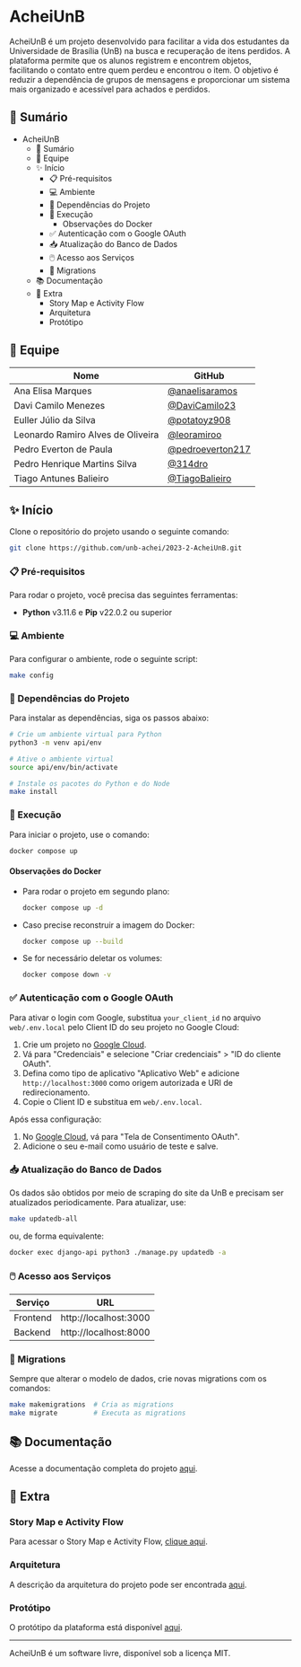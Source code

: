 # AcheiUnB

AcheiUnB é um projeto desenvolvido para facilitar a vida dos estudantes da Universidade de Brasília (UnB) na busca e recuperação de itens perdidos. A plataforma permite que os alunos registrem e encontrem objetos, facilitando o contato entre quem perdeu e encontrou o item. O objetivo é reduzir a dependência de grupos de mensagens e proporcionar um sistema mais organizado e acessível para achados e perdidos.

## 📝 Sumário

- AcheiUnB
  - 📝 Sumário
  - 👥 Equipe
  - ✨ Início
    - 📋 Pré-requisitos
    - 💻 Ambiente
    - 📁 Dependências do Projeto
    - 💾 Execução
      - Observações do Docker
    - ✅ Autenticação com o Google OAuth
    - 📥 Atualização do Banco de Dados
    - 🖱️ Acesso aos Serviços
    - 📍 Migrations
  - 📚 Documentação
  - 📎 Extra
    - Story Map e Activity Flow
    - Arquitetura
    - Protótipo

## 👥 Equipe

| Nome                    | GitHub                    |
|-------------------------|---------------------------|
| Ana Elisa Marques    | [@anaelisaramos](https://github.com/anaelisaramos) |
| Davi Camilo Menezes   | [@DaviCamilo23](https://github.com/DaviCamilo23) |
| Euller Júlio da Silva   | [@potatoyz908](https://github.com/potatoyz908) |
| Leonardo Ramiro Alves de Oliveira   | [@leoramiroo](https://github.com/leoramiroo) |
| Pedro Everton de Paula    | [@pedroeverton217](https://github.com/pedroeverton217) |
| Pedro Henrique Martins Silva   | [@314dro](https://github.com/314dro) |
| Tiago Antunes Balieiro   | [@TiagoBalieiro](https://github.com/TiagoBalieiro) |


## ✨ Início

Clone o repositório do projeto usando o seguinte comando:

```bash
git clone https://github.com/unb-achei/2023-2-AcheiUnB.git
```

### 📋 Pré-requisitos

Para rodar o projeto, você precisa das seguintes ferramentas:

- **Python** v3.11.6 e **Pip** v22.0.2 ou superior

### 💻 Ambiente

Para configurar o ambiente, rode o seguinte script:

```bash
make config
```

### 📁 Dependências do Projeto

Para instalar as dependências, siga os passos abaixo:

```bash
# Crie um ambiente virtual para Python
python3 -m venv api/env

# Ative o ambiente virtual
source api/env/bin/activate

# Instale os pacotes do Python e do Node
make install
```

### 💾 Execução

Para iniciar o projeto, use o comando:

```bash
docker compose up
```

#### Observações do Docker

- Para rodar o projeto em segundo plano:

  ```bash
  docker compose up -d
  ```

- Caso precise reconstruir a imagem do Docker:

  ```bash
  docker compose up --build
  ```

- Se for necessário deletar os volumes:

  ```bash
  docker compose down -v
  ```

### ✅ Autenticação com o Google OAuth

Para ativar o login com Google, substitua `your_client_id` no arquivo `web/.env.local` pelo Client ID do seu projeto no Google Cloud:

1. Crie um projeto no [Google Cloud](https://console.cloud.google.com/).
2. Vá para "Credenciais" e selecione "Criar credenciais" > "ID do cliente OAuth".
3. Defina como tipo de aplicativo "Aplicativo Web" e adicione `http://localhost:3000` como origem autorizada e URI de redirecionamento.
4. Copie o Client ID e substitua em `web/.env.local`.

Após essa configuração:

1. No [Google Cloud](https://console.cloud.google.com/), vá para "Tela de Consentimento OAuth".
2. Adicione o seu e-mail como usuário de teste e salve.

### 📥 Atualização do Banco de Dados

Os dados são obtidos por meio de scraping do site da UnB e precisam ser atualizados periodicamente. Para atualizar, use:

```bash
make updatedb-all
```

ou, de forma equivalente:

```bash
docker exec django-api python3 ./manage.py updatedb -a
```

### 🖱️ Acesso aos Serviços

| Serviço    | URL                     |
|------------|--------------------------|
| Frontend   | http://localhost:3000    |
| Backend    | http://localhost:8000    |

### 📍 Migrations

Sempre que alterar o modelo de dados, crie novas migrations com os comandos:

```bash
make makemigrations  # Cria as migrations
make migrate         # Executa as migrations
```

## 📚 Documentação

Acesse a documentação completa do projeto [aqui](https://github.com/unb-achei/2023-2-AcheiUnB/wiki).

## 📎 Extra

### Story Map e Activity Flow

Para acessar o Story Map e Activity Flow, [clique aqui](https://github.com/unb-achei/2023-2-AcheiUnB/wiki/Story-Map).

### Arquitetura

A descrição da arquitetura do projeto pode ser encontrada [aqui](https://github.com/unb-achei/2023-2-AcheiUnB/wiki/Arquitetura).

### Protótipo

O protótipo da plataforma está disponível [aqui](https://github.com/unb-achei/2023-2-AcheiUnB/wiki/Protótipo).

---

AcheiUnB é um software livre, disponível sob a licença MIT.
```

